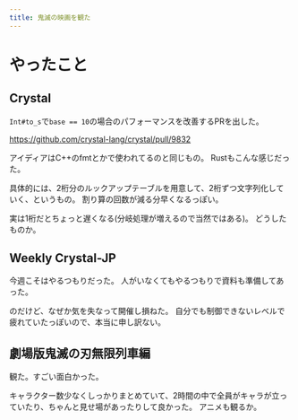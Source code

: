 ```yaml
---
title: 鬼滅の映画を観た
---
```


# やったこと

## Crystal

`Int#to_s`で`base == 10`の場合のパフォーマンスを改善するPRを出した。

<https://github.com/crystal-lang/crystal/pull/9832>

アイディアはC++のfmtとかで使われてるのと同じもの。
Rustもこんな感じだった。

具体的には、2桁分のルックアップテーブルを用意して、2桁ずつ文字列化していく、というもの。
割り算の回数が減る分早くなるっぽい。

実は1桁だとちょっと遅くなる(分岐処理が増えるので当然ではある)。
どうしたものか。

## Weekly Crystal-JP

今週こそはやるつもりだった。
人がいなくてもやるつもりで資料も準備してあった。

のだけど、なぜか気を失なって開催し損ねた。
自分でも制御できないレベルで疲れていたっぽいので、本当に申し訳ない。

## 劇場版鬼滅の刃無限列車編

観た。すごい面白かった。

キャラクター数少なくしっかりまとめていて、2時間の中で全員がキャラが立っていたり、ちゃんと見せ場があったりして良かった。
アニメも観るか。
